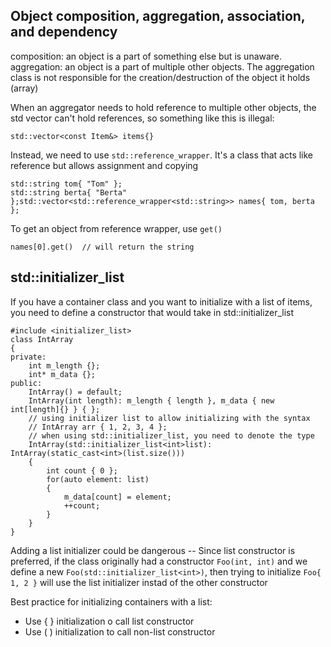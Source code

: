 ## Object composition, aggregation, association, and dependency

composition: an object is a part of something else but is unaware.
aggregation: an object is a part of multiple other objects. The aggregation class is not responsible for the creation/destruction of the object it holds (array)

When an aggregator needs to hold reference to multiple other objects, the std vector can't hold references, so something like this is illegal:
```
std::vector<const Item&> items{}
```
Instead, we need to use `std::reference_wrapper`. It's a class that acts like reference but allows assignment and copying
```
std::string tom{ "Tom" };
std::string berta{ "Berta" };std::vector<std::reference_wrapper<std::string>> names{ tom, berta };
```
To get an object from reference wrapper, use `get()`
```
names[0].get()  // will return the string
```

## std::initializer_list
If you have a container class and you want to initialize with a list of items, you need to define a constructor that would take in std::initializer_list

```
#include <initializer_list>
class IntArray
{
private:
    int m_length {};
    int* m_data {};
public:
    IntArray() = default;
    IntArray(int length): m_length { length }, m_data { new int[length]{} } { };
    // using initializer list to allow initializing with the syntax
    // IntArray arr { 1, 2, 3, 4 };
    // when using std::initializer_list, you need to denote the type
    IntArray(std::initializer_list<int>list): IntArray(static_cast<int>(list.size()))
    {
        int count { 0 };
        for(auto element: list)
        {
            m_data[count] = element;
            ++count;
        }
    }
}
```

Adding a list initializer could be dangerous --
Since list constructor is preferred, if the class originally had a constructor `Foo(int, int)` and we define a new `Foo(std::initializer_list<int>)`, then trying to initialize `Foo{ 1, 2 }` will use the list initializer instad of the other constructor

Best practice for initializing containers with a list:
- Use { } initialization o call list constructor
- Use ( ) initialization to call non-list constructor
